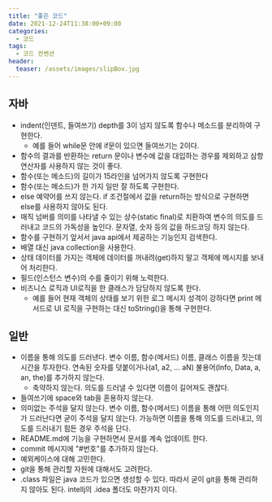 ```yaml
---
title: "좋은 코드"
date: 2021-12-24T11:38:00+09:00
categories:
  - 코드
tags:
  - 코드 컨벤션
header:
  teaser: /assets/images/slipBox.jpg
---
```


## 자바

- indent(인덴트, 들여쓰기) depth를 3이 넘지 않도록 함수나 메소드를 분리하여 구현한다.
  - 예를 들어 while문 안에 if문이 있으면 들여쓰기는 2이다.
- 함수의 결과를 반환하는 return 문이나 변수에 값을 대입하는 경우를 제외하고 삼항 연산자를 사용하지 않는 것이 좋다.
- 함수(또는 메소드)의 길이가 15라인을 넘어가지 않도록 구현한다
- 함수(또는 메소드)가 한 가지 일만 잘 하도록 구현한다.
- else 예약어를 쓰지 않는다. if 조건절에서 값을 return하는 방식으로 구현하면 else를 사용하지 않아도 된다.
- 매직 넘버를 의미를 나타낼 수 있는 상수(static final)로 치환하여 변수의 의도를 드러내고 코드의 가독성을 높인다. 문자열, 숫자 등의 값을 하드코딩 하지 않는다.
- 함수를 구현하기 앞서서 java api에서 제공하는 기능인지 검색한다.
- 배열 대신 java collection을 사용한다.
- 상태 데이터를 가지는 객체에 데이터를 꺼내려(get)하지 말고 객체에 메시지를 보내어 처리한다.
- 필드(인스턴스 변수)의 수를 줄이기 위해 노력한다.
- 비즈니스 로직과 UI로직을 한 클래스가 담당하지 않도록 한다.
  - 예를 들어 현재 객체의 상태를 보기 위한 로그 메시지 성격이 강하다면 print 메서드로 UI 로직을 구현하는 대신 toString()을 통해 구현한다.

## 일반

- 이름을 통해 의도를 드러낸다. 변수 이름, 함수(메서드) 이름, 클래스 이름을 짓는데 시간을 투자한다. 연속된 숫자를 덧붙이거나(a1, a2, ... aN) 불용어(Info, Data, a, an, the)를 추가하지 않는다.
  - 축약하지 않는다. 의도를 드러낼 수 있다면 이름이 길어져도 괜찮다.
- 들여쓰기에 space와 tab을 혼용하지 않는다.
- 의미없는 주석을 달지 않는다. 변수 이름, 함수(메서드) 이름을 통해 어떤 의도인지가 드러난다면 굳이 주석을 달지 않는다. 가능하면 이름을 통해 의도를 드러내고, 의도를 드러내기 힘든 경우 주석을 단다.
- README.md에 기능을 구현하면서 문서를 계속 업데이트 한다.
- commit 메시지에 "#번호"를 추가하지 않는다.
- 예외케이스에 대해 고민한다.
- git을 통해 관리할 자원에 대해서도 고려한다.
- .class 파일은 java 코드가 있으면 생성할 수 있다. 따라서 굳이 git을 통해 관리하지 않아도 된다. intellj의 .idea 폴더도 마찬가지 이다.
